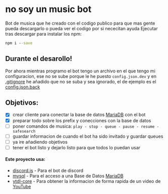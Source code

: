 # no soy un music bot
Bot de musica que he creado con el codigo publico para que mas gente pueda descargarlo o pueda ver el codigo por si nececitan ayuda
Ejecutar tras descargar para instalar los npm:
```cmd
npm i --save
```

## Durante el desarollo!
Por ahora mientras programo el bot tengo un archivo en el que tengo mi configuracion, ese no se sube porque le he puesto `config.json.dev` y en [.gitignore](https://github.com/adriabama06/no-soy-un-music-bot/blob/028b87ced7c086ee2b76339783512c87b4e57f09/.gitignore) he añadido que no se suba y sea ignorado, el de ejemplo es el [config.json.back](https://github.com/adriabama06/no-soy-un-music-bot/blob/b9a8369cfc61b3e8e04fbd93a60c01bd5f737c4a/config.json.back)

## Objetivos:

- [x] crear cliente para conectar la base de datos [MariaDB](https://mariadb.org/) con el bot
- [x] preparar todo sobre los prefix y conecciones con la base de datos
- [ ] poner comandos de musica: `play - stop - queue - pause - resume - safesearch`
- [ ] guardar informacion de cuando el bot ha sido invitado y guardar queues
- [ ] ya ire añadiendo objetivos
- [ ] tener el bot listo y dejarlo listo para que todos lo puedan usar

#### Este proyecto usa:

- [discord.js](https://github.com/discordjs/discord.js) - Para el bot de discord
- [mysql](https://github.com/mysqljs/mysql) - Para el acceso a una Base de Datos [MariaDB](https://mariadb.org/)
- [ytdl-core](https://github.com/fent/node-ytdl-core) - Para obtener la informacion de forma rapida de un video de [YouTube](https://www.youtube.com/watch?v=dQw4w9WgXcQ)
